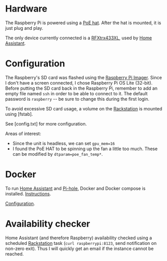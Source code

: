 # Hardware

The Raspberry Pi is powered using a [PoE hat](https://www.proshop.no/Mini-PC-Android-Raspberry-Pi/Raspberry-Pi-PoE-HAT/2964666). After the hat is mounted, it is just plug and play.

The only device currently connected is a [RFXtrx433XL](http://www.rfxcom.com/RFXtrx433XL), used by [Home Assistant](https://github.com/bnordli/home/blob/main/homeassistant/RFXtrx443XL.md).

# Configuration

The Raspberry's SD card was flashed using the [Raspberry Pi Imager](https://www.raspberrypi.org/software/). Since I don't have a screen connected, I chose Raspberry Pi OS Lite (32-bit). Before putting the SD card back in the Raspberry Pi, remember to add an empty file named `ssh` in order to be able to connect to it. The default password is `raspberry` -- be sure to change this during the first login.

To avoid excessive SD card usage, a volume on the [Rackstation](../rackstation) is mounted using [fstab].

See [config.txt] for more configuration.

Areas of interest:
* Since the unit is headless, we can set `gpu_mem=16`
* I found the PoE HAT to be spinning up the fan a little too much. These can be modified by `dtparam=poe_fan_temp*`.

# Docker

To run [Home Assistant](../homeassistant) and [Pi-hole](../pihole), Docker and Docker compose is installed. [Instructions](https://docs.docker.com/compose/install/).

[Configuration](docker).

# Availability checker

Home Assistant (and therefore Raspberry) availability checked using a scheduled [Rackstation](../rackstation) task (`curl raspberrypi:8123`, send notification on non-zero exit). Thus I will quickly get an email if the instance cannot be reached.
